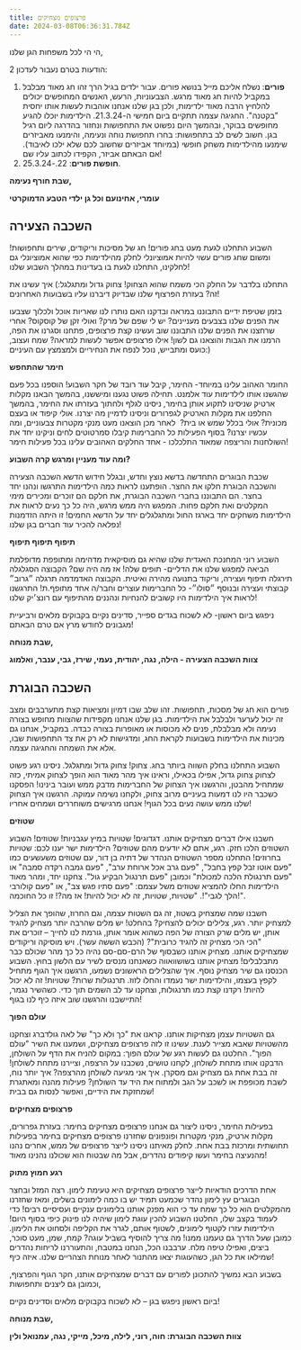 ```yaml
---
title: פרצופים מצחיקים
date: 2024-03-08T06:36:31.784Z
---
```

הי הי לכל משפחות הגן שלנו,

2 הודעות בטרם נעבור לעדכון:

1. **פורים**: נשלח אליכם מייל בנושא פורים. עבור ילדים בגיל הרך זהו חג מאוד מבלבל במקביל להיות חג מאוד מרגש. הצבעוניות, הרעש, האנשים המחופשים יכולים להלחיץ הרבה מאוד ילדימות, ולכן בגן שלנו אנחנו אוהבות לעשות אותו יחסית "בקטנה". החגיגה עצמה תתקיים ביום חמישי ה-21.3.24. הילדימות יוכלו להגיע מחופשים בבוקר, ובהמשך היום נפשוט את התחפושות ונחזור בהדרגה ליום רגיל בגן. חשוב לשים לב בתחפושות: בחרו תחפושת נוחה ונעימה, והימנעו מאביזרים שימנעו מהילדימות משחק חופשי (במיוחד אביזרים שחשוב לכם שלא ילכו לאיבוד). אם הבאתם אביזר, הקפידו לכתוב עליו שם!
2. **חופשת פורים**: 22.-25.3.24.



**שבת חורף נעימה,**

**עומרי, אחינועם וכל גן ילדי הטבע הדמוקרטי**



## השכבה הצעירה

השבוע התחלנו לגעת מעט בחג פורים! חג של מסיכות וריקודים, שירים ותחפושות! ומשום שחג פורים עשוי להיות אמוציונלי לחלק מהילדימות כפי שהוא אמוציונלי גם לחלקינו, התחלנו לגעת בו בעדינות במהלך השבוע שלנו!

התחלנו בלדבר על החלק הכי משמח שהוא הצחוק! צחוק גדול ומתגלגל:) איך עשינו את זה? בעזרת הפרצוף שלנו שבדיוק דיברנו עליו בשבועות האחרונים!

בזמן שטיפת ידיים התבוננו במראה ובדקנו האם נותרו לנו שאריות אוכל ולכלוך שצבעו את הפנים שלנו בצבעים מעניינים? יש לי שפם של מרק? ואולי זקן של קוסקוס? אחרי שרחצנו את הפנים שלנו התבוננו שוב ועשינו קצת פרצופים, פתחנו וסגרנו את הפה, הרמנו את הגבות והוצאנו גם לשון! אילו פרצופים אפשר לעשות למראה? שמח ועצוב, כועס ומתבייש, נוכל לנפח את הנחיריים ולמצמצץ עם העיניים:)

**חימר שהתחפש**

החומר האהוב עלינו במיוחד- החימר, קיבל עוד רובד של חקר השבוע! הוספנו בכל פעם שהגשנו אותו לילדימות עוד אלמנט. תחילה פשוט נגענו ומיששנו, בהמשך הבאנו מקלות ארטיק שניסינו לתקוע אותן בחימר, ניסינו לגלף ולחתוך בעזרתו את החימר, בהמשך החלפנו את מקלות הארטיק לגפרורים וניסינו לדמיין מה יצרנו. אולי קיפוד או בעצם מכונית? אולי בכלל שמש או בית?  לאחר מכן הוצאנו מעט מנקי מקטרות צבעוניים, ומה עכשיו יצרנו? בסוף הפעילות כל החברימות קיבלו סמרטוטים לחים וניקינו יחד את השולחנות והריצפה שמאוד התלכלכו - אחד החלקים האהובים עלינו בכל פעילות חימר!

**ומה עוד מעניין ומרגש קרה השבוע?**

שכבת הבוגרים התחדשה בדשא נוצץ וחדש, ובגלל חידוש הדשא השכבה הצעירה והשכבה הבוגרת חלקו את החצר. הופתענו לראות כמה הילדימות התרגשו ונהנו יחד בחצר. הם התבוננו בחברי השכבה הבוגרת, את חלקם הם זוכרים ומכירים מימי המקלטים ואת חלקם פחות. המפגש היה ממש מרגש, היה כל כך נעים לראות את הילדימות משחקים יחד בארגז החול ומתגלגלים יחד על הדשא החמים! זו היתה הזדמנות נפלאה להכיר עוד חברים בגן שלנו!

**תיפוף תיפוף תיפוף**

השבוע רוני המחנכת האגדית שלנו שהיא גם מוסיקאית מדהימה ומתופפת מדופלמת הביאה למפגש שלנו את הדליים- תופים שלה! אז מה היה שם? הקבוצה הסגלגלה תירגלה תיפוף ועצירה, וריקוד בתנועה מהירה ואיטית. הקבוצה האדמדמה תרגלה ״גרוב״ קבוצתי ועצירה ובנוסף ״סולו״- כל החברימות עוצרים וחבר/ה אחד מתופף.ת! התרגשנו לראות איך הילדימות היו קשובים להנחיות ונהננים מהתיפוף עם רונצ׳יק שלנו!

ניפגש ביום ראשון- לא לשכוח בגדים ספייר, סדינים נקיים בקבוקים מלאים ורביעיית מגבונים לחודש מרץ אם טרם הבאתם!

**שבת מנוחה,**

**צוות השכבה הצעירה - הילה, נגה, יהודית, נעמי, שירז, גבי, ענבר, ואלמוג**



## **השכבה הבוגרת**

פורים הוא חג של מסכות, תחפושות. זהו שלב שבו דמיון ומציאות קצת מתערבבים ומצב זה יכול לערער ולבלבל את הילדימות. בגן שלנו אנחנו מקפידות שהצוות מחופש בצורה נעימה ולא מבלבלת, פנים לא מכוסות או מאופרות בצורה כבדה. במקביל, אנחנו גם מכינות את הילדימות בשבועות לקראת החג, ומדגישות לא רק את צד התחפושות שבו, אלא את השמחה והחגיגה עצמה.

השבוע התחלנו בחלק השווה ביותר בחג. צחוק! צחוק גדול ומתגלגל. ניסינו רגע פשוט לצחוק צחוק גדול, אפילו בכאילו, וראינו איך מהר מאוד הוא הופך לצחוק אמיתי, כזה שמתחיל מהבטן, והרגשנו איך הצחוק של החברימות מדבק ממש ועובר בינינו! הפסקנו כשכבר היו לנו דמעות בעיניים מרוב צחוק, ולקחנו נשימה עמוקה. הרגשנו איך הצחוק שלנו ממש עושה נעים בכל הגוף! אנחנו מרגישים משוחררים ושמחים אחריו!

**שטוזים**

חשבנו אילו דברים מצחיקים אותנו. דגדוגים! שטויות במיץ עגבניות! שטוזים! השבוע השטוזים הלכו חזק. רגע, אתם לא יודעים מהם שטוזים? הילדימות ישר יענו לכם: שטויות בחרוזים! התחלנו מספר השטוזים הנהדר של דתיה בן דור, עם שטוזים משעשעים כמו "פעם אוטו זבל קפץ בחבל", "פעם גרב אכל ארוחת ערב", "פעם גמבה רקדה סמבה" או "פעם תרנגולת הלכה למכולת" וכמובן "פעם תרנגול הבקיע גול". צחקנו יחד, ומהר מאוד הילדימות החלו להמציא שטוזים משל עצמם: "פעם סתיו פגש צב", או "פעם קולורבי הלך לגבי"!. "שטויות, שטויות, זה לא יכול להיות! אז מה?! זו כל החוכמה!".

חשבנו שמה שמצחיק בשטוז, זה גם השטות עצמה, וגם החרוז, שהופך את הצליל למצחיק יותר. רגע, צלילים יכולים להצחיק? בהחלט! יש מלים שהרבה יותר מצחיק להגיד אותן, יש מלים שרק הצורה של הפה כשהוא אומר אותן, גורמת לנו לחייך – זוכרים את "הכי הכי מצחיק זה להגיד כרובית"? (הכבש הששה עשר). ויש מוסיקה וריקודים שמצחיקים אותנו. מצחיק אותנו כשבסוף של הרם-סם-סם נהיה כל כך מהר שכולם כבר מתבלבלים! מצחיק אותנו בשושוואווה כשאנחנו מנסים לשיר עם הלשון בחוץ. השבוע הכנסנו גם שיר מצחיק נוסף. איך שהצלילים הראשונים נשמעו, הרגשנו איך הגוף מתחיל לקפץ בעצמו, והילדימות ישר נעמדו והחלו לזוז. תרנגולות שרות? שטויות! זה לא יכול להיות! רקדנו קצת כמו תרנגולות, וצחקנו עד לב השמים תוך כדי. כשהשיר נגמר, התיישבנו והרגשנו שוב איזה כיף לנו בגוף!

**עולם הפוך**

גם השטויות עצמן מצחיקות אותנו. קראנו את "כך ולא כך" של לאה גולדברג וצחקנו מהשטויות שאבא מצייר לענת. עשינו זו לזה פרצופים מצחיקים, ושמענו את השיר "עולם הפוך". החלטנו גם לעשות רגע של עולם הפוך: במקום להניח את הדף על השולחן, הדבקנו אותו מתחת לשולחן, לקחנו טושים, נשכבנו על הרצפה, וציירנו מתחת לשולחן! זה בבת אחת גם מצחיק וגם מסקרן. איך אני מגיעה לשולחן מהרצפה? איך יותר נוח, לשבת מכופפת או לשכב על הגב ולמתוח את היד עד השולחן? פעילות מהנה ומאתגרת שמחזקת את הידיים, ואפשר לנסות גם בבית!

**פרצופים מצחיקים**

בפעילות החימר, ניסינו ליצור גם אנחנו פרצופים מצחיקים בחימר: בעזרת גפרורים, מקלות ארטיק, מנקי מקטרות ופונפונים שחזרנו פרצופים מצחיקים בחימר בפעילות תחושתית ומרכזת בבת אחת. לחלק מאיתנו ניסינו לייצר פרצופים של ממש, אחרים נהנו מהנעיצה בחימר ועשו קיפודים נהדרים, אבל מה שבטוח הוא שכולנו נהנינו מאוד!

**רגע חמוץ מתוק**

אחת הדרכים הודאיות לייצר פרצופים מצחיקים היא טעימת לימון. רצה המזל ובחצר הבוגרים עץ לימון נהדר שכמעט תמיד יש בו כמה לימונים בשלים, ומאז שחזרנו מהמקלטים הוא כל כך שמח עד כי הוא מפנק אותנו בלימונים ענקיים ועסיסיים רבים! כדי לעמוד בקצב שלו, החלטנו השבוע להכין עוגת לימון שיהיה לנו פינוק כיפי בסוף היום! הילדימות עזרו לקטוף לימונים, לשטוף אותם, לגרר את הקליפה ולסחוט את הלימון. כמובן שעל הדרך גם טעמנו ממנו! מה צריך להוסיף בשביל עוגה? קמח, שמן, מעט סוכר, ביצים, ואפילו טיפה מלח. ערבבנו הכל, הנחנו במטבח, והתעוררנו לריחות נהדרים שמילאו את כל הגן, כשהעוגות יצאו מהתנור לאחר מנוחת הצהריים שלנו. איזה כיף!

בשבוע הבא נמשיך להתכונן לפורים עם דברים שמצחיקים אותנו, חקר הגוף והפרצוף, וכמובן גם ליצנים ותחפושות,

ביום ראשון ניפגש בגן – לא לשכוח בקבוקים מלאים וסדינים נקיים!

**שבת מנוחה,**

**צוות השכבה הבוגרת: חוה, רוני, לילה, מיכל, מייקי, נגה, עמנואל ולין**